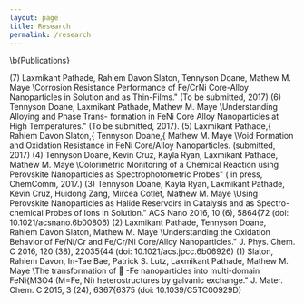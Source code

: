 ```yaml
---
layout: page
title: Research
permalink: /research
---
```



\b{Publications}

(7) Laxmikant Pathade, Rahiem Davon Slaton, Tennyson Doane, Mathew M. Maye \Corrosion Resistance
Performance of Fe/CrNi Core-Alloy Nanoparticles in Solution and as Thin-Films." (To be submitted,
2017)
(6) Tennyson Doane, Laxmikant Pathade, Mathew M. Maye \Understanding Alloying and Phase Trans-
formation in FeNi Core Alloy Nanoparticles at High Temperatures." (To be submitted, 2017).
(5) Laxmikant Pathade,{ Rahiem Davon Slaton,{ Tennyson Doane,{ Mathew M. Maye \Void Formation
and Oxidation Resistance in FeNi Core/Alloy Nanoparticles. (submitted, 2017)
(4) Tennyson Doane, Kevin Cruz, Kayla Ryan, Laxmikant Pathade, Mathew M. Maye \Colorimetric
Monitoring of a Chemical Reaction using Perovskite Nanoparticles as Spectrophotometric Probes" (
in press, ChemComm, 2017.)
(3) Tennyson Doane, Kayla Ryan, Laxmikant Pathade, Kevin Cruz, Huidong Zang, Mircea Cotlet,
Mathew M. Maye \Using Perovskite Nanoparticles as Halide Reservoirs in Catalysis and as Spectro-
chemical Probes of Ions in Solution." ACS Nano 2016, 10 (6), 5864{72 (doi: 10.1021/acsnano.6b00806)
(2) Laxmikant Pathade, Tennyson Doane, Rahiem Davon Slaton, Mathew M. Maye \Understanding the
Oxidation Behavior of Fe/Ni/Cr and Fe/Cr/Ni Core/Alloy Nanoparticles." J. Phys. Chem. C 2016,
120 (38), 22035{44 (doi: 10.1021/acs.jpcc.6b06926)
(1) Slaton, Rahiem Davon, In-Tae Bae, Patrick S. Lutz, Laxmikant Pathade, Mathew M. Maye \The
transformation of  -Fe nanoparticles into multi-domain FeNi{M3O4 (M=Fe, Ni) heterostructures by
galvanic exchange." J. Mater. Chem. C 2015, 3 (24), 6367{6375 (doi: 10.1039/C5TC00929D)
